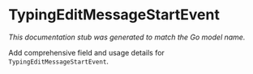 # TypingEditMessageStartEvent

_This documentation stub was generated to match the Go model name._

Add comprehensive field and usage details for `TypingEditMessageStartEvent`.
